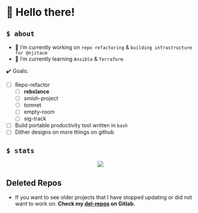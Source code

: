<!--
**AOrps/AOrps** is a ✨ _special_ ✨ repository because its `README.md` (this file) appears on your GitHub profile.

Here are some ideas to get you started:

- 🔭 I’m currently working on ...
- 🌱 I’m currently learning ...
- 👯 I’m looking to collaborate on ...
- 🤔 I’m looking for help with ...
- 💬 Ask me about ...
- 📫 How to reach me: ...
- 😄 Pronouns: ...
- ⚡ Fun fact: ...
-->

# 👋 Hello there!

## `$ about`

- 🔭 I’m currently working on `repo refactoring` & `building infrastructure for @njitacm`
- 🌱 I’m currently learning `Ansible` & `Terraform`

✔️ Goals:
- [ ] Repo-refactor
    - [ ] **rebxlance**
    - [ ] smish-project
    - [ ] tomnet
    - [ ] empty-room
    - [ ] sig-track
- [ ] Build portable productivity tool written in `bash`
- [ ] Dither designs on more things on github

## `$ stats`

<p align="center">
    <img src="https://github-readme-stats.vercel.app/api?username=AOrps&theme=nord&show_icons=true">
    <!-- DOCS: https://github.com/anuraghazra/github-readme-stats -->
</p>

<!--
### Top Languages
- To give you an idea about what I like coding in
<p align="center">
    <img src="https://github-readme-stats.vercel.app/api/top-langs/?username=AOrps">
    DOCS: https://github.com/anuraghazra/github-readme-stats
</p>
-->


## Deleted Repos
- If you want to see older projects that I have stopped updating or did not want to work on: **Check my [del-repos](https://gitlab.com/del-repos) on Gitlab.**
<!-- These repos defn have security flaws, shit code and god knows what else -->
